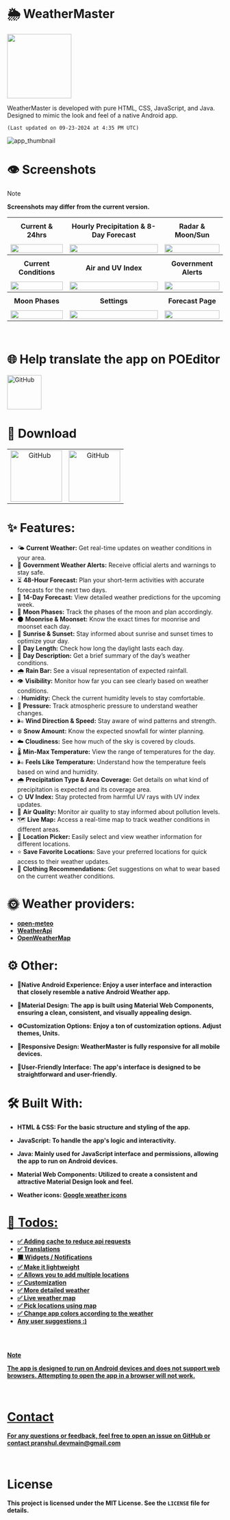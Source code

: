  # 🌦️ WeatherMaster 
 
<img src="https://github.com/PranshulGG/WeatherMaster/blob/master/preview/partly_cloudy_day.svg" alt="" width="150px">

WeatherMaster is developed with pure HTML, CSS, JavaScript, and Java. Designed to mimic the look and feel of a native Android app.

`(Last updated on 09-23-2024 at 4:35 PM UTC)`

![app_thumbnail](preview/thumbnail.png)


# 👁️ Screenshots

> [!NOTE]
> **Screenshots may differ from the current version.**


<table style="width: 100%; border-collapse: collapse;">
  <tr>
    <th style="text-align: center; padding: 10px;">Current & 24hrs</th>
    <th style="text-align: center; padding: 10px;">Hourly Precipitation & 8-Day Forecast</th>
    <th style="text-align: center; padding: 10px;">Radar & Moon/Sun</th>
  </tr>
  <tr>
    <td style="text-align: center;"><img src="preview/current.jpeg" style="width: 100%; max-width: 250px;"></td>
    <td style="text-align: center;"><img src="preview/rain_8_days.jpeg" style="width: 100%; max-width: 250px;"></td>
    <td style="text-align: center;"><img src="preview/map_sun_moon.png" style="width: 100%; max-width: 250px;"></td>
  </tr>
  <tr>
    <th style="text-align: center; padding: 10px;">Current Conditions</th>
    <th style="text-align: center; padding: 10px;">Air and UV Index</th>
    <th style="text-align: center; padding: 10px;">Government Alerts</th>
  </tr>
  <tr>
    <td style="text-align: center;"><img src="preview/details.png" style="width: 100%; max-width: 250px;"></td>
    <td style="text-align: center;"><img src="preview/air_uv.jpeg" style="width: 100%; max-width: 250px;"></td>
    <td style="text-align: center;"><img src="preview/gov_alert.png" style="width: 100%; max-width: 250px;"></td>
  </tr>
  <tr>
    <th style="text-align: center; padding: 10px;">Moon Phases</th>
    <th style="text-align: center; padding: 10px;">Settings</th>
    <th style="text-align: center; padding: 10px;">Forecast Page</th>
  </tr>
  <tr>
    <td style="text-align: center;"><img src="preview/moonphases.png" style="width: 100%; max-width: 250px;"></td>
    <td style="text-align: center;"><img src="preview/settings.jpeg" style="width: 100%; max-width: 250px;"></td>
    <td style="text-align: center;"><img src="preview/forecast_page.jpeg" style="width: 100%; max-width: 250px;"></td>
  </tr>
</table>



<br>

# 🌐 Help translate the app on POEditor 
<a href="https://poeditor.com/join/project/DxrGXdoUGF"><img alt="GitHub" src="preview/figma_btn.svg" height="80"/></a>

# 📲 Download

<table style="width: 100%; border-collapse: collapse;">
  <tr>
   <td style="text-align: center;"> <a href="https://github.com/PranshulGG/WeatherMaster/releases"><img alt="GitHub" src="https://github.com/PranshulGG/CalcMaster-A-Calculator-App/blob/master/previewed/badge_github.png" height="120"/></a></td>
    <td style="text-align: center;"> <a href="https://apt.izzysoft.de/fdroid/index/apk/com.example.weathermaster"><img alt="GitHub" src="preview/download_Btn.png" height="120"/></a></td>
  </tr>
</table>

# ✨ Features:

- 🌤️ **Current Weather:** Get real-time updates on weather conditions in your area.
- 📢 **Government Weather Alerts:** Receive official alerts and warnings to stay safe.
- ⏳ **48-Hour Forecast:** Plan your short-term activities with accurate forecasts for the next two days.
- 📅 **14-Day Forecast:** View detailed weather predictions for the upcoming week.
- 🌙 **Moon Phases:** Track the phases of the moon and plan accordingly.
- 🌑 **Moonrise & Moonset:** Know the exact times for moonrise and moonset each day.
- 🌅 **Sunrise & Sunset:** Stay informed about sunrise and sunset times to optimize your day.
- 📏 **Day Length:** Check how long the daylight lasts each day.
- 📝 **Day Description:** Get a brief summary of the day’s weather conditions.
- 🌧️ **Rain Bar:** See a visual representation of expected rainfall.
- 👁️ **Visibility:** Monitor how far you can see clearly based on weather conditions.
- 💧 **Humidity:** Check the current humidity levels to stay comfortable.
- 🧭 **Pressure:** Track atmospheric pressure to understand weather changes.
- 🌬️ **Wind Direction & Speed:** Stay aware of wind patterns and strength.
- ❄️ **Snow Amount:** Know the expected snowfall for winter planning.
- ☁️ **Cloudiness:** See how much of the sky is covered by clouds.
- 🌡️ **Min-Max Temperature:** View the range of temperatures for the day.
- 🌬️ **Feels Like Temperature:** Understand how the temperature feels based on wind and humidity.
- 🌧️ **Precipitation Type & Area Coverage:** Get details on what kind of precipitation is expected and its coverage area.
- 🌞 **UV Index:** Stay protected from harmful UV rays with UV index updates.
- 🌿 **Air Quality:** Monitor air quality to stay informed about pollution levels.
- 🗺️ **Live Map:** Access a real-time map to track weather conditions in different areas.
- 📍 **Location Picker:** Easily select and view weather information for different locations.
- ⭐ **Save Favorite Locations:** Save your preferred locations for quick access to their weather updates.
- 👗 **Clothing Recommendations:** Get suggestions on what to wear based on the current weather conditions.


# 🌞 Weather providers:
- [**open-meteo**](https://open-meteo.com)
- [**WeatherApi**](https://www.weatherapi.com/)
- [**OpenWeatherMap**](https://openweathermap.org/api)

# ⚙️ Other:

 - 📱<strong>Native Android Experience: </stronge>Enjoy a user interface and interaction that closely resemble a native Android Weather app.
   
 - 🎨<strong>Material Design: </stronge>The app is built using Material Web Components, ensuring a clean, consistent, and visually appealing design.

 - ⚙️<strong>Customization Options: </stronge>Enjoy a ton of customization options. Adjust themes, Units.
   
 - 📐<strong>Responsive Design: </stronge>WeatherMaster is fully responsive for all mobile devices.
   
 - 🧩<strong>User-Friendly Interface: </stronge>The app's interface is designed to be straightforward and user-friendly.


# 🛠️ Built With:

 - <strong>HTML & CSS: </stronge> For the basic structure and styling of the app.
   
 - <strong>JavaScript: </stronge>To handle the app's logic and interactivity.

 - <strong>Java: </stronge>Mainly used for JavaScript interface and permissions, allowing the app to run on Android devices.
   
 - <strong>Material Web Components: </stronge>Utilized to create a consistent and attractive Material Design look and feel.

 - <strong>Weather icons</strong>: <a href="https://gitlab.com/bignutty/google-weather-icons">Google weather icons

 # 📝 Todos:

 - ✅ Adding cache to reduce api requests
 - ✅ Translations
 - ⬛ Widgets / Notifications
 - ✅ Make it lightweight
 - ✅ Allows you to add multiple locations
 - ✅ Customization 
 - ✅ More detailed weather 
 - ✅ Live weather map
 - ✅ Pick locations using map
 - ✅ Change app colors according to the weather
 -  Any user suggestions :)
<br>
<br>

> [!NOTE]
> The app is designed to run on Android devices and does not support web browsers. Attempting to open the app in a browser will not work.

<br>

# Contact
For any questions or feedback, feel free to open an issue on GitHub or contact pranshul.devmain@gmail.com

<br>

# License
This project is licensed under the MIT License. See the `LICENSE` file for details.





